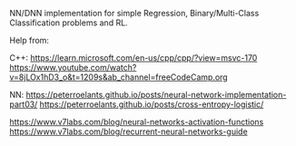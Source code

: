 NN/DNN implementation for simple Regression, Binary/Multi-Class Classification problems and RL.


Help from:

C++:
https://learn.microsoft.com/en-us/cpp/cpp/?view=msvc-170
https://www.youtube.com/watch?v=8jLOx1hD3_o&t=1209s&ab_channel=freeCodeCamp.org

NN:
https://peterroelants.github.io/posts/neural-network-implementation-part03/
https://peterroelants.github.io/posts/cross-entropy-logistic/

https://www.v7labs.com/blog/neural-networks-activation-functions
https://www.v7labs.com/blog/recurrent-neural-networks-guide